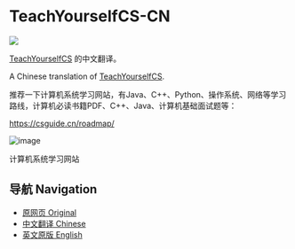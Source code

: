 # TeachYourselfCS-CN

[![](https://img.shields.io/github/license/keithnull/TeachYourselfCS-CN)](https://github.com/keithnull/TeachYourselfCS-CN/blob/master/LICENSE)

[TeachYourselfCS](https://teachyourselfcs.com/) 的中文翻译。

A Chinese translation of [TeachYourselfCS](https://teachyourselfcs.com/). 

推荐一下计算机系统学习网站，有Java、C++、Python、操作系统、网络等学习路线，计算机必读书籍PDF、C++、Java、计算机基础面试题等：

https://csguide.cn/roadmap/

![image](https://github.com/imarvinle/TeachYourselfCS-CN/assets/32767727/187930e0-95c8-48f2-9fee-e7c5e7e8b95d)

计算机系统学习网站


  
## 导航 Navigation 

*   [原网页 Original](https://teachyourselfcs.com/)
*   [中文翻译 Chinese](TeachYourselfCS-CN.md)
*   [英文原版 English](TeachYourselfCS.md)
